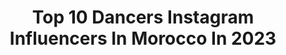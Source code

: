 ---
title: Top 10 Dancers Instagram Influencers In Morocco In 2023
description: >-
  Find top dancers Instagram influencers in Morocco in 2023. Most popular hashtags: #morocco #dancer #dance #lifestyle.
platform: Instagram
hits: 15
text_top: Analyze the most popular Instagram accounts on inBeat.
text_bottom: Our database aggregates 15 Instagram influencers like this in Morocco for you to work with.
profiles:
  - username: "thehotman_"
    fullname: >-
      Othmane Oubella
    bio: >-
      Dancer | Choreographer Co-founder of @fonkademy Rabat 🇲🇦
    location: "Morocco"
    followers: 4836
    engagement: 1716
    commentsToLikes: 0.096308
    id: ck5ciauyasbdo0i11kx4hy32n
    verified: false
    hashtags: "#begin, #dancer, #locking4life, #muchlove"
  - username: "wissalinou"
    fullname: >-
      ouissal
    bio: >-
      youth-ing around 🌙 • Official Dancer at @l.baroque 📧 lbaroque.talent@gmail.com
    location: "Morocco"
    followers: 6703
    engagement: 792
    commentsToLikes: 0.040213
    id: ck5zoedecqdgq0i14bagmuem7
    verified: false
    hashtags: ""
  - username: "cb_0g"
    fullname: >-
      CHAIMAE BOUBNANE 💫
    bio: >-
      📍: 🇲🇦 Dancer | YouTuber 📨 chaimaebnne@gmail.com YouTube Channel 👇🏻
    location: "Morocco"
    followers: 86992
    engagement: 654
    commentsToLikes: 0.021595
    id: ck5ciaxocsbid0i11ve0cy5rl
    verified: false
    hashtags: "#shorthair, #arabiangirl, #foryou, #choreography"
  - username: "haitamhl8"
    fullname: >-
      Haitam Lahjouji ✨
    bio: >-
      I Dance and Stuff. 🌊🌊 Dancer / Choreographer @l.baroque Management @l.baroque Inquiries : lbaroque.talent@gmail.com Owner of @takhayalll 🌪🌪
    location: "Morocco"
    followers: 46258
    engagement: 1013
    commentsToLikes: 0.018217
    id: ck5ciaw6zsbfi0i11u65m7slr
    verified: false
    hashtags: "#lbaroque, #dancer, #picture, #pictureoftheday"
  - username: "zizou_kharroubi"
    fullname: >-
      Zizou 🇲🇦
    bio: >-
      ©️ Official Dancer @l.baroque  📨 Management @l.baroque 📧 lbaroque.talent@gmail.com 15/10/97 #M.K 🙏👮‍♂️
    location: "Morocco"
    followers: 8267
    engagement: 887
    commentsToLikes: 0.040773
    id: ck5q6canxwt4w0i11ixg3rxtq
    verified: false
    hashtags: "#vsco, #boy, #moroccanboy, #model"
  - username: "samiataki"
    fullname: >-
      Samia🎀
    bio: >-
      🇲🇦22YO Moroccan Dancer 🛫Flight Attendant Trainee 📍Official Dancer at @l.baroque 📧 lbaroque.talent@gmail.com
    location: "Morocco"
    followers: 106888
    engagement: 731
    commentsToLikes: 0.015895
    id: ck5q6c7xywsxb0i112slmq9a7
    verified: false
    hashtags: "#dancer, #picture, #photography, #dance"
  - username: "yassine_derbali"
    fullname: >-
      DANCER 🕺
    bio: >-
      © Official Dancer @l.baroque 📨 Management @l.baroque 📧 lbaroque.talent@gmail.com •BOOK READER 📚
    location: "Morocco"
    followers: 13251
    engagement: 885
    commentsToLikes: 0.020481
    id: ck5q6cc9qwtb00i11xor3f6cd
    verified: false
    hashtags: "#blackouttuesday"
  - username: "assad_altayar"
    fullname: >-
      💜Assad Altayar 👑 أسعد الطيار
    bio: >-
      ‎ممثل🎬_ دانسر🃏_ مقدم استعراض🎪 ‎للعروض و الدعايه و الاعلانات ( دايركت ) 📥 ‎‏Popping dancer 👑🎭 Snapchat : Assad.BT👻 TikTok : 👇🏻🎶
    location: "Morocco"
    followers: 96344
    engagement: 106
    commentsToLikes: 0.034907
    id: ckap6uixfherh0i780r7wh63n
    verified: false
    hashtags: "#instgram, #tiktok, #instagram"
  - username: "chaimaarady_"
    fullname: >-
      Shay •
    bio: >-
      Rugby player 🏈 Dancer 💃🏻 📍 Casablanca الدار البيضاء
    location: "Morocco"
    followers: 2166
    engagement: 1084
    commentsToLikes: 0.080316
    id: ck5zoeiewqdrh0i14cn92uoao
    verified: false
    hashtags: "#morocco, #casablanca, #unitydancecamp, #moroccandancer"
  - username: "beechara_"
    fullname: >-
      Bee 🐝
    bio: >-
      Angelic devil 💫 «I reward loyalty with loyalty » « I reward disloyaty With distance» 📍 Casablanca , Morocco Passionate dancer , Model , Law Student
    location: "Morocco"
    followers: 24837
    engagement: 883
    commentsToLikes: 0.013966
    id: ck5zkeod5jccv0i14gjw54avb
    verified: false
    hashtags: "#photography, #makeup, #hairstyle, #pixiecut"
---